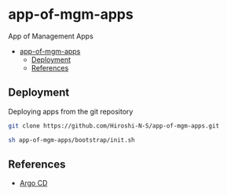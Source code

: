 # app-of-mgm-apps

App of Management Apps

- [app-of-mgm-apps](#app-of-mgm-apps)
  - [Deployment](#deployment)
  - [References](#references)

## Deployment

Deploying apps from the git repository

``` sh
git clone https://github.com/Hiroshi-N-S/app-of-mgm-apps.git

sh app-of-mgm-apps/bootstrap/init.sh
```

## References

- [Argo CD](https://argo-cd.readthedocs.io/en/stable/)

